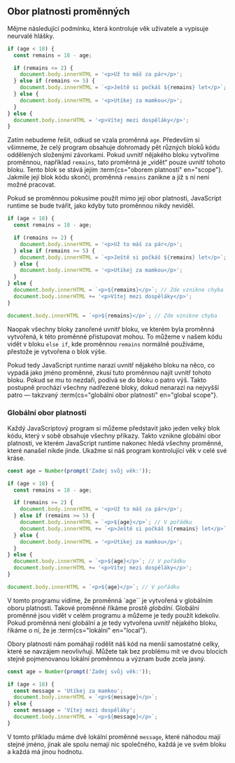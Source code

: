 ## Obor platnosti proměnných

Mějme následující podmínku, která kontroluje věk uživatele a vypisuje neurvalé hlášky.

```js
if (age < 18) {
  const remains = 18 - age;

  if (remains <= 2) {
    document.body.innerHTML = '<p>Už to máš za pár</p>';
  } else if (remains <= 5) {
    document.body.innerHTML = `<p>Ještě si počkáš ${remains} let</p>`;
  } else {
    document.body.innerHTML = '<p>Utíkej za mamkou</p>';
  }
} else {
  document.body.innerHTML = '<p>Vítej mezi dospěláky</p>';
}
```

Zatím nebudeme řešit, odkud se vzala proměnná `age`. Především si všimneme, že celý program obsahuje dohromady pět různých bloků kódu oddělených složenými závorkami. Pokud uvnitř nějakého bloku vytvoříme proměnnou, například `remains`, tato proměnná je „vidět“ pouze uvnitř tohoto bloku. Tento blok se stává jejím :term{cs="oborem platnosti" en="scope"}. Jakmile její blok kódu skončí, proměnná `remains` zanikne a již s ní není možné pracovat.

Pokud se proměnnou pokusíme použít mimo její obor platnosti, JavaScript runtime se bude tvářit, jako kdyby tuto proměnnou nikdy neviděl.

```js
if (age < 18) {
  const remains = 18 - age;

  if (remains >= 2) {
    document.body.innerHTML = '<p>Už to máš za pár</p>';
  } else if (remains >= 5) {
    document.body.innerHTML = `<p>Ještě si počkáš ${remains} let</p>`;
  } else {
    document.body.innerHTML = '<p>Utíkej za mamkou</p>';
  }
} else {
  document.body.innerHTML = `<p>${remains}</p>`; // Zde vznikne chyba
  document.body.innerHTML += '<p>Vítej mezi dospěláky</p>';
}

document.body.innerHTML = `<p>${remains}</p>`; // Zde vznikne chyba
```

Naopak všechny bloky zanořené uvnitř bloku, ve kterém byla proměnná vytvořená, k této proměnné přistupovat mohou. To můžeme v našem kódu vidět v bloku `else if`, kde proměnnou `remains` normálně používáme, přestože je vytvořena o blok výše.

Pokud tedy JavaScript runtime narazí uvnitř nějakého bloku na něco, co vypadá jako jméno proměnné, zkusí tuto proměnnou najít uvnitř tohoto bloku. Pokud se mu to nezdaří, podívá se do bloku o patro výš. Takto postupně prochází všechny nadřezené bloky, dokud nenarazí na nejvyšší patro — takzvaný :term{cs="globální obor platnosti" en="global scope"}.

### Globální obor platnosti

Každý JavaScriptový program si můžeme představit jako jeden velký blok kódu, který v sobě obsahuje všechny příkazy. Takto vznikne globální obor platnosti, ve kterém JavaScript runtime nakonec hledá všechny proměnné, které nanašel nikde jinde. Ukažme si náš program kontrolující věk v celé své kráse.

```js
const age = Number(prompt('Zadej svůj věk:'));

if (age < 18) {
  const remains = 18 - age;

  if (remains >= 2) {
    document.body.innerHTML = '<p>Už to máš za pár</p>';
  } else if (remains >= 5) {
    document.body.innerHTML = `<p>${age}</p>`; // V pořádku
    document.body.innerHTML += `<p>Ještě si počkáš ${remains} let</p>`;
  } else {
    document.body.innerHTML = '<p>Utíkej za mamkou</p>';
  }
} else {
  document.body.innerHTML = `<p>${age}</p>`; // V pořádku
  document.body.innerHTML += '<p>Vítej mezi dospěláky</p>';
}

document.body.innerHTML = `<p>${age}</p>`; // V pořádku
```

V tomto programu vidíme, že proměnná `age`` je vytvořená v globálním oboru platnosti. Takové proměnné říkáme prostě <em>globální</em>. Globální proměnné jsou vidět v celém programu a můžeme je tedy použít kdekoliv. Pokud proměnná není globální a je tedy vytvořena uvnitř nějakého bloku, říkáme o ní, že je :term{cs="lokální" en="local"}.

Obory platnosti nám pomáhají rodělit náš kód na menší samostatné celky, které se navzájem neovlivňují. Můžete tak bez problému mít ve dvou blocích stejně pojmenovanou lokální proměnnou a význam bude zcela jasný.

```js
const age = Number(prompt('Zadej svůj věk:'));

if (age < 18) {
  const message = 'Utíkej za mamkou';
  document.body.innerHTML = `<p>${message}</p>`;
} else {
  const message = 'Vítej mezi dospěláky';
  document.body.innerHTML = `<p>${message}</p>`;
}
```

V tomto příkladu máme dvě lokální proměnné `message`, které náhodou mají stejné jméno, jinak ale spolu nemají nic společného, každá je ve svém bloku a každá má jinou hodnotu.

